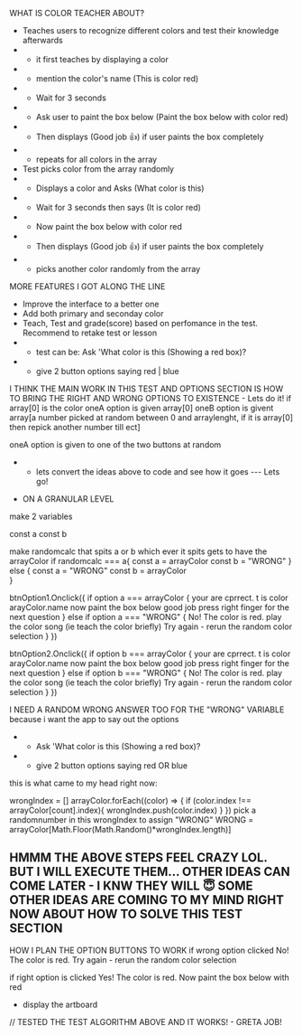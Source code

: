 WHAT IS COLOR TEACHER ABOUT?
- Teaches users to recognize different colors and test their knowledge afterwards
- - it first teaches by displaying a color 
- - mention the color's name (This is color red)
- - Wait for 3 seconds
- - Ask user to paint the box below (Paint the box below with color red)
- - Then displays (Good job 👍) if user paints the box completely
- - repeats for all colors in the array
- Test picks color from the array randomly
- - Displays a color and Asks (What color is this)
- - Wait for 3 seconds then says (It is color red)
- - Now paint the box below with color red
- - Then displays (Good job 👍) if user paints the box completely
- - picks another color randomly from the array

MORE FEATURES I GOT ALONG THE LINE
- Improve the interface to a better one
- Add both primary and seconday color 
- Teach, Test and grade(score) based on perfomance in the test. Recommend to retake test or lesson
- - test can be: Ask 'What color is this (Showing a red box)? 
- - give 2 button options saying red | blue 


I THINK THE MAIN WORK IN THIS TEST AND OPTIONS SECTION IS 
HOW TO BRING THE RIGHT AND WRONG OPTIONS TO EXISTENCE - Lets do it!
if array[0] is the color
oneA option is given array[0]
oneB option is givent array[a number picked at random between 0 and arraylenght, if it is array[0] then repick another number till ect]

oneA option is given to one of the two buttons at random

- - lets convert the ideas above to code and see how it goes --- Lets go!

- ON A GRANULAR LEVEL

make 2 variables 

const a
const b

make randomcalc that spits a or b
which ever it spits gets to have the arrayColor
    if randomcalc === a{
        const a = arrayColor
        const b = "WRONG"
    } else {
        const a = "WRONG"
        const b = arrayColor        
    }

btnOption1.Onclick({
    if option a === arrayColor {
        your are cprrect. t is color arayColor.name
        now paint the box below
        good job
        press right finger for the next question
    } else if option a === "WRONG" {
        No! The color is red.
        play the color song (ie teach the color briefly)
        Try again - rerun the random color selection
    }
})

btnOption2.Onclick({
    if option b === arrayColor {
        your are cprrect. t is color arayColor.name
        now paint the box below
        good job
        press right finger for the next question
    } else if option b === "WRONG" {
        No! The color is red.
        play the color song (ie teach the color briefly)
        Try again - rerun the random color selection
    }
})

I NEED A RANDOM WRONG ANSWER TOO FOR THE "WRONG" VARIABLE
because i want the app to say out the options 
- - Ask 'What color is this (Showing a red box)? 
- - give 2 button options saying red OR blue 

this is what came to my head right now:

<!-- wrongIndex = arrayColor.filter(color => {color.index !== arrayColor[count].index}) -->
wrongIndex = []
arrayColor.forEach((color) => {
    if (color.index !== arrayColor[count].index){
        wrongIndex.push(color.index)
    }
}) 
pick a randomnumber in this wrongIndex to assign "WRONG"
WRONG = arrayColor[Math.Floor(Math.Random()*wrongIndex.length)]


HMMM THE ABOVE STEPS FEEL CRAZY LOL. BUT I WILL EXECUTE THEM... OTHER IDEAS CAN COME LATER - I KNW THEY WILL 😇
SOME OTHER IDEAS ARE COMING TO MY MIND RIGHT NOW ABOUT HOW TO SOLVE THIS TEST SECTION
---

HOW I PLAN THE OPTION BUTTONS TO WORK
if wrong option clicked
No! The color is red.
Try again - rerun the random color selection


if right option is clicked
Yes! The color is red.
Now paint the box below with red
- display the artboard 

// TESTED THE TEST ALGORITHM ABOVE AND IT WORKS! - GRETA JOB!